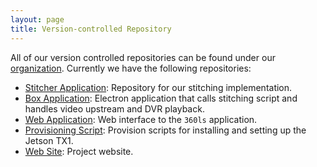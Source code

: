 ```yaml
---
layout: page
title: Version-controlled Repository
---
```


All of our version controlled repositories can be found under our [organization](https://github.com/360ls). Currently we have the following
repositories:

- [Stitcher Application](https://github.com/360ls/stitcher/tree/results/final): Repository for our stitching implementation.
- [Box Application](https://github.com/360ls/desktop): Electron application that calls stitching script and handles video upstream and DVR playback.
- [Web Application](https://github.com/ASK-MEdia/360ls-vcms): Web interface to the `360ls` application.
- [Provisioning Script](https://github.com/360ls/provision): Provision scripts for installing and setting up the Jetson TX1.
- [Web Site](https://github.com/360ls/360ls): Project website.
